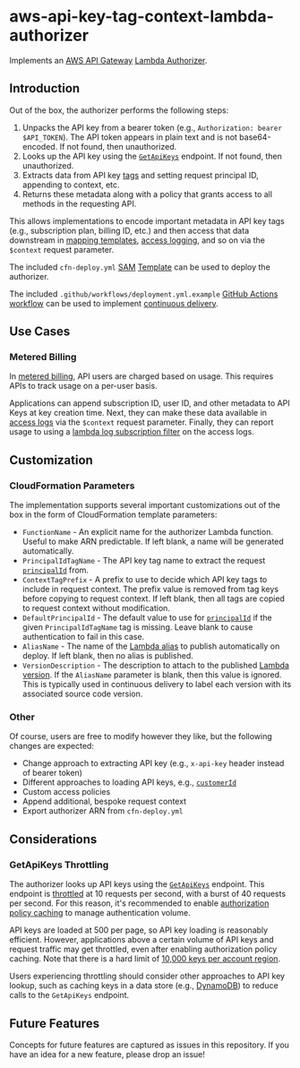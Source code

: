 # aws-api-key-tag-context-lambda-authorizer

Implements an [AWS API Gateway](https://docs.aws.amazon.com/apigateway/latest/developerguide/welcome.html) [Lambda Authorizer](https://docs.aws.amazon.com/apigateway/latest/developerguide/apigateway-use-lambda-authorizer.html).

## Introduction

Out of the box, the authorizer performs the following steps:

1. Unpacks the API key from a bearer token (e.g., `Authorization: bearer $API_TOKEN`). The API token appears in plain text and is not base64-encoded. If not found, then unauthorized.
2. Looks up the API key using the [`GetApiKeys`](https://docs.aws.amazon.com/apigateway/latest/api/API_GetApiKeys.html) endpoint. If not found, then unauthorized.
3. Extracts data from API key [tags](https://docs.aws.amazon.com/apigateway/latest/developerguide/apigateway-tagging.html) and setting request principal ID, appending to context, etc.
4. Returns these metadata along with a policy that grants access to all methods in the requesting API.

This allows implementations to encode important metadata in API key tags (e.g., subscription plan, billing ID, etc.) and then access that data downstream in [mapping templates](https://docs.aws.amazon.com/apigateway/latest/developerguide/models-mappings.html), [access logging](https://docs.aws.amazon.com/apigateway/latest/developerguide/api-gateway-mapping-template-reference.html), and so on via the `$context` request parameter.

The included `cfn-deploy.yml` [SAM](https://docs.aws.amazon.com/serverless-application-model/latest/developerguide/sam-specification.html) [Template](https://docs.aws.amazon.com/AWSCloudFormation/latest/UserGuide/template-reference.html) can be used to deploy the authorizer.

The included `.github/workflows/deployment.yml.example` [GitHub Actions workflow](https://docs.github.com/en/actions) can be used to implement [continuous delivery](https://en.wikipedia.org/wiki/Continuous_delivery).

## Use Cases

### Metered Billing

In [metered billing](https://stripe.com/docs/billing/subscriptions/usage-based), API users are charged based on usage. This requires APIs to track usage on a per-user basis.

Applications can append subscription ID, user ID, and other metadata to API Keys at key creation time. Next, they can make these data available in [access logs](https://docs.aws.amazon.com/apigateway/latest/developerguide/api-gateway-mapping-template-reference.html) via the `$context` request parameter. Finally, they can report usage to using a [lambda log subscription filter](https://docs.aws.amazon.com/AmazonCloudWatch/latest/logs/SubscriptionFilters.html#LambdaFunctionExample) on the access logs.

## Customization

### CloudFormation Parameters

The implementation supports several important customizations out of the box in the form of CloudFormation template parameters:

* `FunctionName` - An explicit name for the authorizer Lambda function. Useful to make ARN predictable. If left blank, a name will be generated automatically.
* `PrincipalIdTagName` - The API key tag name to extract the request [`principalId`](https://docs.aws.amazon.com/apigateway/latest/developerguide/api-gateway-lambda-authorizer-output.html) from.
* `ContextTagPrefix` - A prefix to use to decide which API key tags to include in request context. The prefix value is removed from tag keys before copying to request context. If left blank, then all tags are copied to request context without modification.
* `DefaultPrincipalId` - The default value to use for [`principalId`](https://docs.aws.amazon.com/apigateway/latest/developerguide/api-gateway-lambda-authorizer-output.html) if the given `PrincipalIdTagName` tag is missing. Leave blank to cause authentication to fail in this case.
* `AliasName` - The name of the [Lambda alias](https://docs.aws.amazon.com/lambda/latest/dg/configuration-aliases.html) to publish automatically on deploy. If left blank, then no alias is published.
* `VersionDescription` - The description to attach to the published [Lambda version](https://docs.aws.amazon.com/lambda/latest/dg/configuration-versions.html). If the `AliasName` parameter is blank, then this value is ignored. This is typically used in continuous delivery to label each version with its associated source code version.

### Other

Of course, users are free to modify however they like, but the following changes are expected:

* Change approach to extracting API key (e.g., `x-api-key` header instead of bearer token)
* Different approaches to loading API keys, e.g., [`customerId`](https://docs.aws.amazon.com/apigateway/latest/api/API_GetApiKeys.html#API_GetApiKeys_RequestSyntax)
* Custom access policies
* Append additional, bespoke request context
* Export authorizer ARN from `cfn-deploy.yml`

## Considerations

### GetApiKeys Throttling

The authorizer looks up API keys using the [`GetApiKeys`](https://docs.aws.amazon.com/apigateway/latest/api/API_GetApiKeys.html) endpoint. This endpoint is [throttled](https://docs.aws.amazon.com/apigateway/latest/developerguide/limits.html#api-gateway-control-service-limits-table) at 10 requests per second, with a burst of 40 requests per second. For this reason, it's recommended to enable [authorization policy caching](https://docs.aws.amazon.com/apigateway/latest/developerguide/apigateway-use-lambda-authorizer.html#api-gateway-lambda-authorizer-flow) to manage authentication volume.

API keys are loaded at 500 per page, so API key loading is reasonably efficient. However, applications above a certain volume of API keys and request traffic may get throttled, even after enabling authorization policy caching. Note that there is a hard limit of [10,000 keys per account region](https://docs.aws.amazon.com/apigateway/latest/developerguide/limits.html#api-gateway-execution-service-limits-table).

Users experiencing throttling should consider other approaches to API key lookup, such as caching keys in a data store (e.g., [DynamoDB](https://aws.amazon.com/dynamodb/)) to reduce calls to the `GetApiKeys` endpoint.

## Future Features

Concepts for future features are captured as issues in this repository. If you have an idea for a new feature, please drop an issue!
